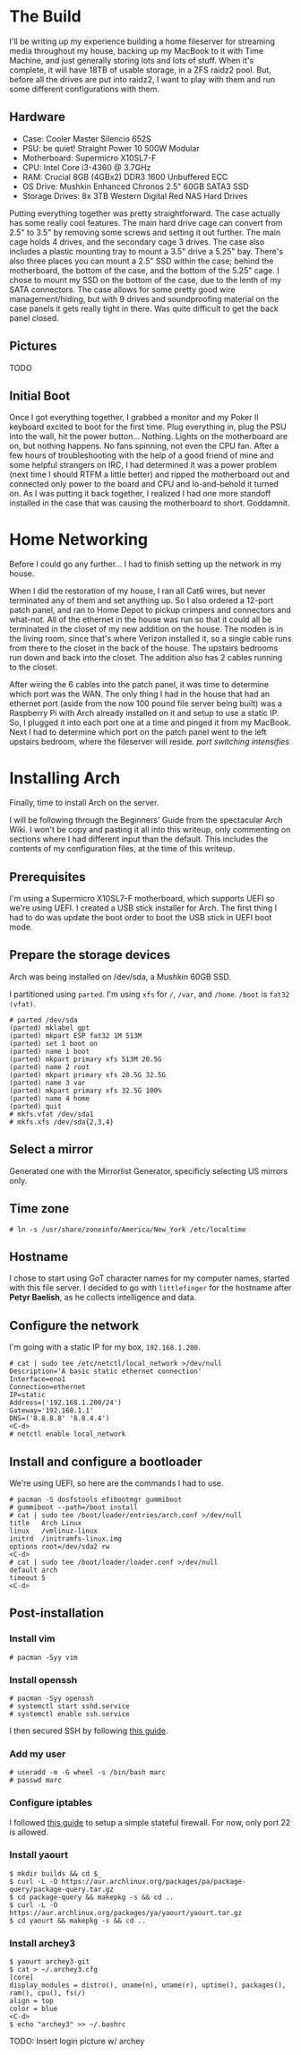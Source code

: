 # The Build
I'll be writing up my experience building a home fileserver for streaming media throughout my house, backing up my MacBook to it with Time Machine, and just generally storing lots and lots of stuff. When it's complete, it will have 18TB of usable storage, in a ZFS raidz2 pool. But, before all the drives are put into raidz2, I want to play with them and run some different configurations with them.

## Hardware

* Case: Cooler Master Silencio 652S
* PSU: be quiet! Straight Power 10 500W Modular
* Motherboard: Supermicro X10SL7-F
* CPU: Intel Core i3-4360 @ 3.7GHz
* RAM: Crucial 8GB (4GBx2) DDR3 1600 Unbuffered ECC
* OS Drive: Mushkin Enhanced Chronos 2.5" 60GB SATA3 SSD 
* Storage Drives: 8x 3TB Western Digital Red NAS Hard Drives

Putting everything together was pretty straightforward. The case actually has some really cool features. The main hard drive cage can convert from 2.5" to 3.5" by removing some screws and setting it out further. The main cage holds 4 drives, and the secondary cage 3 drives. The case also includes a plastic mounting tray to mount a 3.5" drive a 5.25" bay. There's also three places you can mount a 2.5" SSD within the case; behind the motherboard, the bottom of the case, and the bottom of the 5.25" cage. I chose to mount my SSD on the bottom of the case, due to the lenth of my SATA connectors. The case allows for some pretty good wire management/hiding, but with 9 drives and soundproofing material on the case panels it gets really tight in there. Was quite difficult to get the back panel closed.

## Pictures
TODO

## Initial Boot
Once I got everything together, I grabbed a monitor and my Poker II keyboard excited to boot for the first time. Plug everything in, plug the PSU into the wall, hit the power button... Nothing. Lights on the motherboard are on, but nothing happens. No fans spinning, not even the CPU fan. After a few hours of troubleshooting with the help of a good friend of mine and some helpful strangers on IRC, I had determined it was a power problem (next time I should RTFM a little better) and ripped the motherboard out and connected only power to the board and CPU and lo-and-behold it turned on. As I was putting it back together, I realized I had one more standoff installed in the case that was causing the motherboard to short. Goddamnit.

# Home Networking
Before I could go any further... I had to finish setting up the network in my house.

When I did the restoration of my house, I ran all Cat6 wires, but never terminated any of them and set anything up. So I also ordered a 12-port patch panel, and ran to Home Depot to pickup crimpers and connectors and what-not. All of the ethernet in the house was run so that it could all be terminated in the closet of my new addition on the house. The moden is in the living room, since that's where Verizon installed it, so a single cable runs from there to the closet in the back of the house. The upstairs bedrooms run down and back into the closet. The addition also has 2 cables running to the closet.

After wiring the 6 cables into the patch panel, it was time to determine which port was the WAN. The only thing I had in the house that had an ethernet port (aside from the now 100 pound file server being built) was a Raspberry Pi with Arch already installed on it and setup to use a static IP. So, I plugged it into each port one at a time and pinged it from my MacBook. Next I had to determine which port on the patch panel went to the left upstairs bedroom, where the fileserver will reside. *port switching intensifies*

# Installing Arch
Finally, time to install Arch on the server.

I will be following through the Beginners' Guide from the spectacular Arch Wiki. I won't be copy and pasting it all into this writeup, only commenting on sections where I had different input than the default. This includes the contents of my configuration files, at the time of this writeup.

## Prerequisites
I'm using a Supermicro X10SL7-F motherboard, which supports UEFI so we're using UEFI.
I created a USB stick installer for Arch.
The first thing I had to do was update the boot order to boot the USB stick in UEFI boot mode.

## Prepare the storage devices
Arch was being installed on /dev/sda, a Mushkin 60GB SSD.

I partitioned using `parted`. I'm using `xfs` for `/`, `/var`, and `/home`. `/boot` is `fat32 (vfat)`.

```
# parted /dev/sda
(parted) mklabel gpt
(parted) mkpart ESP fat32 1M 513M
(parted) set 1 boot on
(parted) name 1 boot
(parted) mkpart primary xfs 513M 20.5G
(parted) name 2 root
(parted) mkpart primary xfs 20.5G 32.5G
(parted) name 3 var
(parted) mkpart primary xfs 32.5G 100%
(parted) name 4 home
(parted) quit
# mkfs.vfat /dev/sda1
# mkfs.xfs /dev/sda{2,3,4}
```

## Select a mirror
Generated one with the Mirrorlist Generator, specificly selecting US mirrors only.

## Time zone
`# ln -s /usr/share/zoneinfo/America/New_York /etc/localtime`

## Hostname
I chose to start using GoT character names for my computer names, started with this file server. I decided to go with `littlefinger` for the hostname after **Petyr Baelish**, as he collects intelligence and data.

## Configure the network
I'm going with a static IP for my box, `192.168.1.200`.

```
# cat | sudo tee /etc/netctl/local_network >/dev/null
Description='A basic static ethernet connection'
Interface=eno1
Connection=ethernet
IP=static
Address=('192.168.1.200/24')
Gateway='192.168.1.1'
DNS=('8.8.8.8' '8.8.4.4')
<C-d>
# netctl enable local_network
```

## Install and configure a bootloader
We're using UEFI, so here are the commands I had to use.

```
# pacman -S dosfstools efibootmgr gummiboot
# gummiboot --path=/boot install
# cat | sudo tee /boot/loader/entries/arch.conf >/dev/null
title	Arch Linux
linux	/vmlinuz-linux
initrd	/initramfs-linux.img
options	root=/dev/sda2 rw
<C-d>
# cat | sudo tee /boot/loader/loader.conf >/dev/null
default arch
timeout 5
<C-d>
```

## Post-installation

### Install vim
`# pacman -Syy vim`

### Install openssh
```
# pacman -Syy openssh
# systemctl start sshd.service
# systemctl enable ssh.service
```

I then secured SSH by following [this guide](https://stribika.github.io/2015/01/04/secure-secure-shell.html).

### Add my user
```
# useradd -m -G wheel -s /bin/bash marc
# passwd marc
```

### Configure iptables
I followed [this guide](https://wiki.archlinux.org/index.php/Simple_stateful_firewall) to setup a simple stateful firewall. For now, only port 22 is allowed.

### Install yaourt
```
$ mkdir builds && cd $_
$ curl -L -O https://aur.archlinux.org/packages/pa/package-query/package-query.tar.gz
$ cd package-query && makepkg -s && cd ..
$ curl -L -O https://aur.archlinux.org/packages/ya/yaourt/yaourt.tar.gz
$ cd yaourt && makepkg -s && cd ..
```

### Install archey3
```
$ yaourt archey3-git
$ cat > ~/.archey3.cfg
[core]
display_modules = distro(), uname(n), uname(r), uptime(), packages(), ram(), cpu(), fs(/)
align = top
color = blue
<C-d>
$ echo "archey3" >> ~/.bashrc
```

TODO: Insert login picture w/ archey
